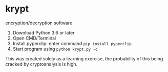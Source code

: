 # krypt
encryption/decryption software

1. Download Python 3.6 or later
2. Open CMD/Terminal
3. Install pyperclip:
  enter command `pip install pyperclip`
4. Start program using `python krypt.py -c`


This was created solely as a learning exercise, the probability of this being cracked by cryptoanalysis is high.
